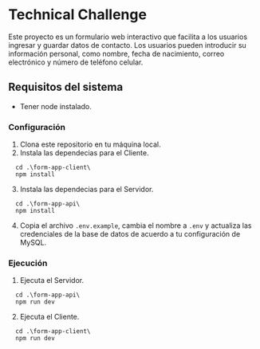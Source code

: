 # Technical Challenge

Este proyecto es un formulario web interactivo que facilita a los usuarios ingresar y guardar datos de contacto. Los usuarios pueden introducir su información personal, como nombre, fecha de nacimiento, correo electrónico y número de teléfono celular.

## Requisitos del sistema

- Tener node instalado.

### Configuración

1. Clona este repositorio en tu máquina local.
2. Instala las dependecias para el Cliente.

```
  cd .\form-app-client\
  npm install
```

3. Instala las dependecias para el Servidor.

```
  cd .\form-app-api\
  npm install
```

4. Copia el archivo `.env.example`, cambia el nombre a `.env` y actualiza las credenciales de la base de datos de acuerdo a tu configuración de MySQL.

### Ejecución

1. Ejecuta el Servidor.

```
  cd .\form-app-api\
  npm run dev
```

2. Ejecuta el Cliente.

```
  cd .\form-app-client\
  npm run dev
```
